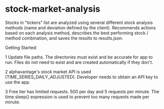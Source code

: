 # stock-market-analysis
Stocks in "tickers" list are analyzed using several different stock analysis methods (name and deviation defined by the client). Recommends actions based on each analysis method, describes the best performing stock / method combination, and saves the results to results.json.

Getting Started:

1 Update file paths. The directories must exist and be accurate for app to run. Files do not need to exist and are created automatically if they don't.

2 alphavantage's stock market API is used (TIME_SERIES_DAILY_ADJUSTED). Developer needs to obtain an API key to use the app.

3 Free tier has limited requests. 500 per day and 5 requests per minute. The time.sleep() expression is used to prevent too many requests made per minute.
